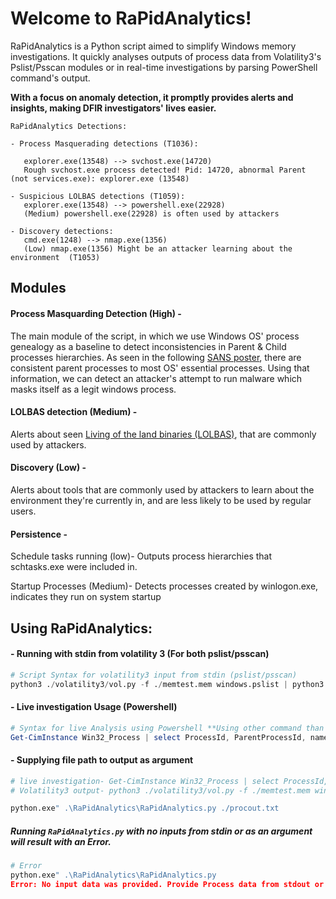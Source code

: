 # **Welcome to RaPidAnalytics!** 
RaPidAnalytics is a Python script aimed to simplify Windows memory investigations. It quickly analyses outputs of process data from Volatility3's Pslist/Psscan modules or in real-time investigations by parsing PowerShell command's output.

**With a focus on anomaly detection, it promptly provides alerts and insights, making DFIR investigators' lives easier.**
``` 
RaPidAnalytics Detections:

- Process Masquerading detections (T1036):

   explorer.exe(13548) --> svchost.exe(14720)
   Rough svchost.exe process detected! Pid: 14720, abnormal Parent (not services.exe): explorer.exe (13548)

- Suspicious LOLBAS detections (T1059):
   explorer.exe(13548) --> powershell.exe(22928)
   (Medium) powershell.exe(22928) is often used by attackers

- Discovery detections:
   cmd.exe(1248) --> nmap.exe(1356)
   (Low) nmap.exe(1356) Might be an attacker learning about the environment  (T1053) 
```
## Modules
#### Process Masquarding Detection (High) - 
The main module of the script, in which we use Windows OS' process genealogy as a baseline to detect inconsistencies in Parent & Child processes hierarchies.
As seen in the following [SANS poster](https://sansorg.egnyte.com/dl/oQm41D67D6), there are consistent parent processes to most OS' essential processes. 
Using that information, we can detect an attacker's attempt to run malware which masks itself as a legit windows process.
#### LOLBAS detection (Medium) -
Alerts about seen [Living of the land binaries (LOLBAS)](https://github.com/LOLBAS-Project/LOLBAS/blob/master/README.md), that are commonly used by attackers.
#### Discovery (Low) -
Alerts about tools that are commonly used by attackers to learn about the environment  they're currently in, and are less likely to be used by regular users.
#### Persistence - 
Schedule tasks running (low)- Outputs process hierarchies that schtasks.exe were included in.

Startup Processes (Medium)- Detects processes created by winlogon.exe, indicates they run on system startup

## Using RaPidAnalytics:
#### -  Running with stdin from volatility 3 (For both pslist/psscan) 
``` python
# Script Syntax for volatility3 input from stdin (pslist/psscan)
python3 ./volatility3/vol.py -f ./memtest.mem windows.pslist | python3 ./RaPidAnalytics/RaPidAnalytics.py

```
#### -  Live investigation Usage (Powershell)
``` powershell
# Syntax for live Analysis using Powershell **Using other command than gcim or changing fields order will result in corrupted data**
Get-CimInstance Win32_Process | select ProcessId, ParentProcessId, name | python.exe .\RaPidAnalytics\RaPidAnalytics.py
```

#### -  Supplying file path to output as argument
``` python
# live investigation- Get-CimInstance Win32_Process | select ProcessId, ParentProcessId, name | Out-File -FilePath procout.txt -Encoding utf8
# Volatility3 output- python3 ./volatility3/vol.py -f ./memtest.mem windows.psscan >> procout.txt

python.exe" .\RaPidAnalytics\RaPidAnalytics.py ./procout.txt
```

##### Running `RaPidAnalytics.py` with no inputs from stdin or as an argument will result with an Error.
``` python
# Error
python.exe" .\RaPidAnalytics\RaPidAnalytics.py
Error: No input data was provided. Provide Process data from stdout or as argument (.\path\to\psscan)
```
